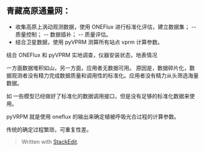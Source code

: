 
## 青藏高原通量网：
- 收集高原上涡动观测数据，使用 ONEFlux 进行标准化评估，建立数据集；
-- 质量控制；
-- 数据插补；
-- 质量评估。
- 结合卫星数据，使用 pyVPRM 测算所有站点 vprm 计算参数。

结合 ONEFlux 和 pyVPRM
实地调查，仪器安装状态，地表情况

一方面数据堆积如山，另一方面，应用者无数据可用。
原因是，数据碎片化，数据观测者没有精力完成数据质量和调用性的标准化。应用者没有精力从头筛选海量数据。

如 一些模型已经做好了标准化的数据调用接口，但是没有足够的标准化数据来使用。

pyVRPM 就是使用 oneflux 的输出来确定植被呼吸光合过程的计算参数。

传统的确定过程繁琐，可重复性差。

> Written with [StackEdit](https://stackedit.io/).
<!--stackedit_data:
eyJoaXN0b3J5IjpbLTIwNTIxMDQzNjIsLTUzMjM3NTM1NiwxOT
U4MzM1ODk4LDE2OTc3NDcwMjUsLTc0MzUyNDEwNl19
-->